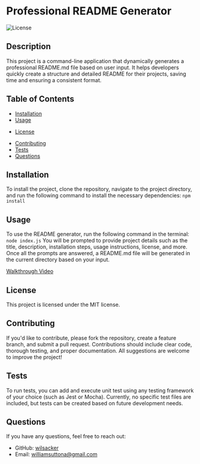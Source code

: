 # Professional README Generator

![License](https://img.shields.io/badge/License-MIT-blue.svg)

## Description
This project is a command-line application that dynamically generates a professional README.md file based on user input. It helps developers quickly create a structure and detailed README for their projects, saving time and ensuring a consistent format.

## Table of Contents
- [Installation](#installation)
- [Usage](#usage)

* [License](#license)
  <!-- Include the license in the TOC -->
- [Contributing](#contributing)
- [Tests](#tests)
- [Questions](#questions)

## Installation
To install the project, clone the repository, navigate to the project directory, and run the following command to install the necessary dependencies: `npm install`

## Usage
To use the README generator, run the following command in the terminal: `node index.js` You will be prompted to provide project details such as the title, description, installation steps, usage instructions, license, and more. Once all the prompts are answered, a README.md file will be generated in the current directory based on your input.

[Walkthrough Video](https://drive.google.com/file/d/1xgba-ZZbsOmcYEaov92WjSvkFzw9wRtJ/view?usp=sharing)

## License

This project is licensed under the MIT license.
  <!-- The actual license section -->

## Contributing

If you'd like to contribute, please fork the repository, create a feature branch, and submit a pull request. Contributions should include clear code, thorough testing, and proper documentation. All suggestions are welcome to improve the project!

## Tests

To run tests, you can add and execute unit test using any testing framework of your choice (such as Jest or Mocha). Currently, no specific test files are included, but tests can be created based on future development needs.

## Questions
If you have any questions, feel free to reach out:
- GitHub: [wilsacker](https://github.com/wilsacker)
- Email: williamsuttona@gmail.com
  